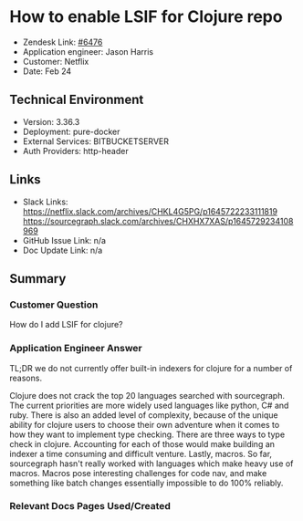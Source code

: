 
# How to enable LSIF for Clojure repo <!-- Ticket Title  Hint: include keywords to make it searchable -->

- Zendesk Link: [#6476](https://sourcegraph.zendesk.com/agent/tickets/6476)
- Application engineer: Jason Harris
- Customer: Netflix <!-- Redact if this contains personally identifying information -->
- Date: Feb 24

<!-- Data populated from integration, speak to Ben Gordon or Michael Bali if not working -->
<!-- During Internal team trial, fill missing data manually (we are waiting for all data to sync) -->

## Technical Environment
- Version: 3.36.3​
- Deployment: pure-docker
- External Services: BITBUCKETSERVER
- Auth Providers: http-header


## Links
<!-- Data for application engineer manual entry -->
- Slack Links: https://netflix.slack.com/archives/CHKL4G5PG/p1645722233111819
https://sourcegraph.slack.com/archives/CHXHX7XAS/p1645729234108969
- GitHub Issue Link: n/a
- Doc Update Link: n/a

## Summary
### Customer Question
How do I add LSIF for clojure?

### Application Engineer Answer
TL;DR we do not currently offer built-in indexers for clojure for a number of reasons.

Clojure does not crack the top 20 languages searched with sourcegraph. The current priorities are more widely used languages like python, C# and ruby.
There is also an added level of complexity, because of the unique ability for clojure users to choose their own adventure when it comes to how they want to implement type checking. There are three ways to type check in clojure. Accounting for each of those would make building an indexer a time consuming and difficult venture.
Lastly, macros. So far, sourcegraph hasn't really worked with languages which make heavy use of macros. Macros pose interesting challenges for code nav, and make something like batch changes essentially impossible to do 100% reliably. 

### Relevant Docs Pages Used/Created

<!-- Once complete, upload a copy to https://github.com/sourcegraph/support-tools-internal/tree/main/resolved-tickets as a .md file -->
<!-- Name the file 6476.md -->
